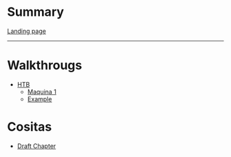 # Summary

[Landing page](Landing%20Page.md) 

---

# Walkthrougs

- [HTB]()
	- [Maquina 1](WriteUps/HTB/Maquina%201.md) 
	- [Example](WriteUps/HTB/Que%20locura.md)
# Cositas
- [Draft Chapter]()

